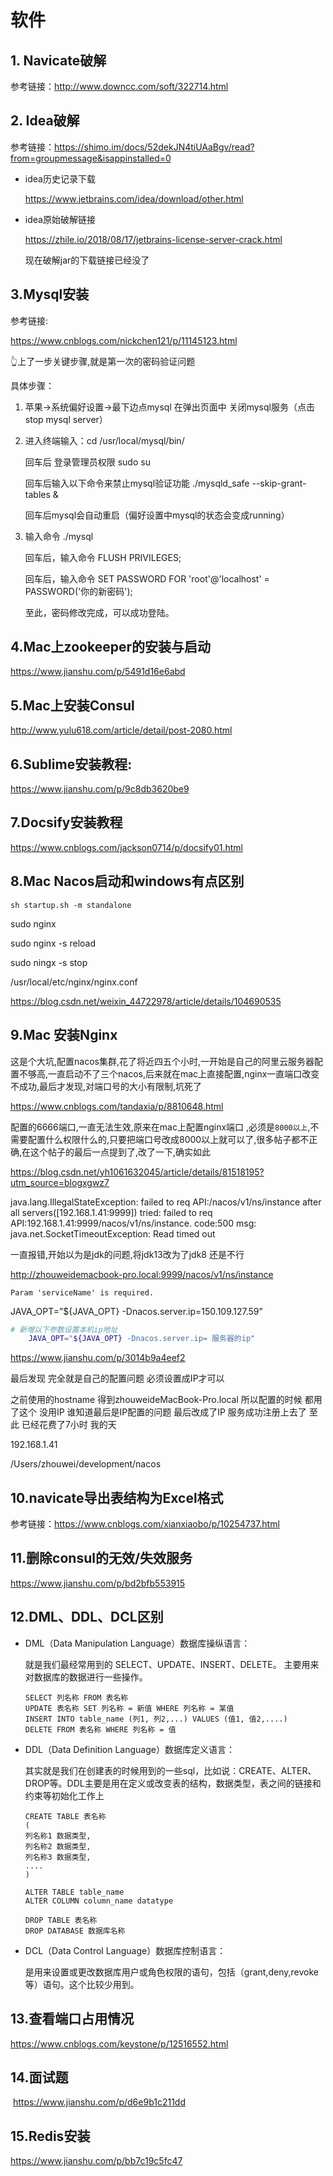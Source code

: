 # 软件

## 1. Navicate破解

参考链接：http://www.downcc.com/soft/322714.html

## 2. Idea破解

参考链接：https://shimo.im/docs/52dekJN4tiUAaBgv/read?from=groupmessage&isappinstalled=0

+ idea历史记录下载

  https://www.jetbrains.com/idea/download/other.html

+ idea原始破解链接

  https://zhile.io/2018/08/17/jetbrains-license-server-crack.html

  现在破解jar的下载链接已经没了

## 3.Mysql安装

参考链接:

https://www.cnblogs.com/nickchen121/p/11145123.html

👆上了一步关键步骤,就是第一次的密码验证问题

具体步骤：

1. 苹果->系统偏好设置->最下边点mysql 在弹出页面中 关闭mysql服务（点击stop mysql server）

2. 进入终端输入：cd /usr/local/mysql/bin/

   回车后 登录管理员权限 sudo su

   回车后输入以下命令来禁止mysql验证功能 ./mysqld_safe --skip-grant-tables &

   回车后mysql会自动重启（偏好设置中mysql的状态会变成running）

3. 输入命令 ./mysql

   回车后，输入命令 FLUSH PRIVILEGES;

   回车后，输入命令 SET PASSWORD FOR 'root'@'localhost' = PASSWORD('你的新密码');

   至此，密码修改完成，可以成功登陆。

## 4.Mac上zookeeper的安装与启动

https://www.jianshu.com/p/5491d16e6abd

## 5.Mac上安装Consul

http://www.yulu618.com/article/detail/post-2080.html

## 6.Sublime安装教程:

https://www.jianshu.com/p/9c8db3620be9

## 7.Docsify安装教程

https://www.cnblogs.com/jackson0714/p/docsify01.html

## 8.Mac Nacos启动和windows有点区别

`sh startup.sh -m standalone`

sudo nginx

sudo nginx -s reload

sudo ningx -s stop

/usr/local/etc/nginx/nginx.conf

https://blog.csdn.net/weixin_44722978/article/details/104690535

## 9.Mac 安装Nginx

这是个大坑,配置nacos集群,花了将近四五个小时,一开始是自己的阿里云服务器配置不够高,一直启动不了三个nacos,后来就在mac上直接配置,nginx一直端口改变不成功,最后才发现,对端口号的大小有限制,坑死了

https://www.cnblogs.com/tandaxia/p/8810648.html

配置的6666端口,一直无法生效,原来在mac上配置nginx端口 ,必须是`8000以上`,不需要配置什么权限什么的,只要把端口号改成8000以上就可以了,很多帖子都不正确,在这个帖子的最后一点提到了,改了一下,确实如此

https://blog.csdn.net/yh1061632045/article/details/81518195?utm_source=blogxgwz7



java.lang.IllegalStateException: failed to req API:/nacos/v1/ns/instance after all servers([192.168.1.41:9999]) tried: failed to req API:192.168.1.41:9999/nacos/v1/ns/instance. code:500 msg: java.net.SocketTimeoutException: Read timed out



一直报错,开始以为是jdk的问题,将jdk13改为了jdk8 还是不行



http://zhouweidemacbook-pro.local:9999/nacos/v1/ns/instance

```
Param 'serviceName' is required.
```



JAVA_OPT=”${JAVA_OPT} -Dnacos.server.ip=150.109.127.59”



```bash
# 新增以下参数设置本机ip地址
    JAVA_OPT="${JAVA_OPT} -Dnacos.server.ip= 服务器的ip"
```

https://www.jianshu.com/p/3014b9a4eef2 



最后发现 完全就是自己的配置问题 必须设置成IP才可以 

之前使用的hostname 得到zhouweideMacBook-Pro.local 所以配置的时候 都用了这个 没用IP 谁知道最后是IP配置的问题 最后改成了IP 服务成功注册上去了 至此 已经花费了7小时 我的天

192.168.1.41

/Users/zhouwei/development/nacos

## 10.navicate导出表结构为Excel格式

参考链接：https://www.cnblogs.com/xianxiaobo/p/10254737.html

## 11.删除consul的无效/失效服务

https://www.jianshu.com/p/bd2bfb553915

## 12.DML、DDL、DCL区别

- DML（Data Manipulation Language）数据库操纵语言：

  就是我们最经常用到的 SELECT、UPDATE、INSERT、DELETE。 主要用来对数据库的数据进行一些操作。

  ```mysql
  SELECT 列名称 FROM 表名称
  UPDATE 表名称 SET 列名称 = 新值 WHERE 列名称 = 某值
  INSERT INTO table_name (列1, 列2,...) VALUES (值1, 值2,....)
  DELETE FROM 表名称 WHERE 列名称 = 值
  ```

  

- DDL（Data Definition Language）数据库定义语言：

  其实就是我们在创建表的时候用到的一些sql，比如说：CREATE、ALTER、DROP等。DDL主要是用在定义或改变表的结构，数据类型，表之间的链接和约束等初始化工作上

  ```mysql
  CREATE TABLE 表名称
  (
  列名称1 数据类型,
  列名称2 数据类型,
  列名称3 数据类型,
  ....
  )
  
  ALTER TABLE table_name
  ALTER COLUMN column_name datatype
  
  DROP TABLE 表名称
  DROP DATABASE 数据库名称
  ```

  

- DCL（Data Control Language）数据库控制语言：

  是用来设置或更改数据库用户或角色权限的语句，包括（grant,deny,revoke等）语句。这个比较少用到。

## 13.查看端口占用情况

https://www.cnblogs.com/keystone/p/12516552.html

## 14.面试题

​	https://www.jianshu.com/p/d6e9b1c211dd

## 15.Redis安装

https://www.jianshu.com/p/bb7c19c5fc47